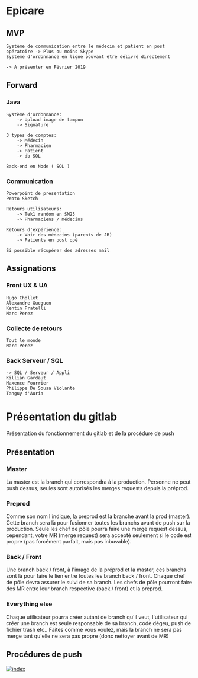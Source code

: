 # Epicare

## MVP

    Système de communication entre le médecin et patient en post opératoire -> Plus ou moins Skype
    Système d'ordonnance en ligne pouvant être délivré directement

    -> A présenter en Février 2019

## Forward

### Java

    Système d'ordonnance:
        -> Upload image de tampon
        -> Signature

    3 types de comptes:
        -> Médecin
        -> Pharmacien
        -> Patient
        -> db SQL

    Back-end en Node ( SQL )

### Communication

    Powerpoint de presentation
    Proto Sketch

    Retours utilisateurs:
        -> Tek1 random en SM25
        -> Pharmaciens / médecins

    Retours d'expérience:
        -> Voir des médecins (parents de JB)
        -> Patients en post opé

    Si possible récupérer des adresses mail

## Assignations

### Front UX & UA

    Hugo Chollet
    Alexandre Gueguen
    Kentin Pratelli
    Marc Perez

### Collecte de retours

    Tout le monde
    Marc Perez

### Back Serveur / SQL

    -> SQL / Serveur / Appli
    Killian Gardaut
    Maxence Fourrier
    Philippe De Sousa Violante
    Tanguy d'Auria


# Présentation du gitlab
Présentation du fonctionnement du gitlab et de la procédure de push

## Présentation

### Master
La master est la branch qui correspondra à la production. Personne ne peut push dessus, seules sont autorisés les merges requests depuis la préprod.

### Preprod
Comme son nom l'indique, la preprod est la branche avant la prod (master).
Cette branch sera là pour fusionner toutes les branchs avant de push sur la production.
Seule les chef de pôle pourra faire une merge request dessus, cependant, votre MR (merge request) sera accepté seulement si le code est propre (pas forcément parfait, mais pas inbuvable).

### Back / Front

Une branch back / front, à l'image de la préprod et la master, ces branchs sont là pour faire le lien entre toutes les branch back / front. Chaque chef de pôle devra assurer le suivi de sa branch. Les chefs de pôle pourront faire des MR entre leur branch respective (back / front) et la preprod.

### Everything else

Chaque utilisateur pourra créer autant de branch qu'il veut, l'utilisateur qui créer une branch est seule responsable de sa branch, code dégeu, push de fichier trash etc.. Faites comme vous voulez, mais la branch ne sera pas merge tant qu'elle ne sera pas propre (donc nettoyer avant de MR)

## Procédures de push

<a href="https://ibb.co/C9Hxtbx"><img src="https://i.ibb.co/kDSYy4Y/index.png" alt="index" border="0"></a>


